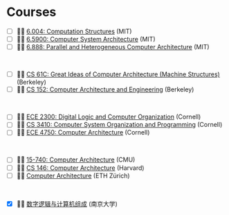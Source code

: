 # Courses

- [ ] 🧑‍🏫 [6.004: Computation Structures](https://ocw.mit.edu/courses/6-004-computation-structures-spring-2017/) (MIT)
- [ ] 🧑‍🏫 [6.5900: Computer System Architecture](http://csg.csail.mit.edu/6.5900/) (MIT)
- [ ] 🧑‍🏫 [6.888: Parallel and Heterogeneous Computer Architecture](https://courses.csail.mit.edu/6.888/) (MIT)

<br>

- [ ] 🧑‍🏫 [CS 61C: Great Ideas of Computer Architecture (Machine Structures)](https://cs61c.org/) (Berkeley)
- [ ] 🧑‍🏫 [CS 152: Computer Architecture and Engineering](https://cs152.org) (Berkeley)

<br>

- [ ] 🧑‍🏫 [ECE 2300: Digital Logic and Computer Organization](https://www.csl.cornell.edu/courses/ece2300/) (Cornell)
- [ ] 🧑‍🏫 [CS 3410: Computer System Organization and Programming](https://www.cs.cornell.edu/courses/cs3410/2019sp) (Cornell)
- [ ] 🧑‍🏫 [ECE 4750: Computer Architecture](https://www.csl.cornell.edu/courses/ece4750/index.html) (Cornell)

<br>

- [ ] 🧑‍🏫 [15-740: Computer Architecture](https://www.cs.cmu.edu/afs/cs/academic/class/15740-f19/www/index.html) (CMU)
- [ ] 🧑‍🏫 [CS 146: Computer Architecture](https://www.eecs.harvard.edu/cs146-246/) (Harvard)
- [ ] 🧑‍🏫 [Computer Architecture](https://safari.ethz.ch/architecture/fall2023/) (ETH Zürich)

<br>

- [x] 🧑‍💻 [数字逻辑与计算机组成](https://nju-projectn.github.io/dlco-lecture-note/index.html) (南京大学)

